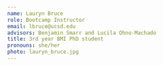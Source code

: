 ```yaml
---
name: Lauryn Bruce
role: Bootcamp Instructor
email: lbruce@ucsd.edu
advisors: Benjamin Smarr and Lucila Ohno-Machado
title: 3rd year BMI PhD student
pronouns: she/her
photo: lauryn_bruce.jpg
---
```


